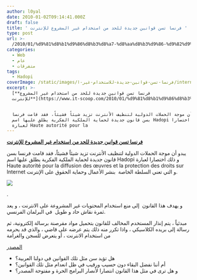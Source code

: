 ```yaml
---
author: l0yal
date: 2010-01-02T09:14:41.000Z
draft: false
title: ' فرنسا تسن قوانين جديدة للحد من استخدام غير المشروع للإنترنت '
type: post
url: >-
  /2010/01/%d9%81%d8%b1%d9%86%d8%b3%d8%a7-%d8%aa%d8%b3%d9%86-%d9%82%d9%88%d8%a7%d9%86%d9%8a%d9%86-%d8%ac%d8%af%d9%8a%d8%af%d8%a9-%d9%84%d9%84%d8%a7%d8%b3%d8%aa%d8%ae%d8%af%d8%a7%d9%85-%d8%ba%d9%8a%d8%b1-%d8%a7/
categories:
  - Web
  - عام
  - متفرقات
tags:
  - Hadopi
coverImage: /static/images/فرنسا-تسن-قوانين-جديدة-للاستخدام-غير-ا/internet-law.jpg
excerpt: >-
  [**فرنسا تسن قوانين جديدة للحد من استخدام غير المشروع
  للإنترنت**](https://www.it-scoop.com/2010/01/%d9%81%d8%b1%d9%86%d8%b3%d8%a7-%d8%aa%d8%b3%d9%86-%d9%82%d9%88%d8%a7%d9%86%d9%8a%d9%86-%d8%ac%d8%af%d9%8a%d8%af%d8%a9-%d9%84%d9%84%d8%a7%d8%b3%d8%aa%d8%ae%d8%af%d8%a7%d9%85-%d8%ba%d9%8a%d8%b1-%d8%a7/)


  يبدو أن موجة الحملات الدولية لتنظيف الأنترنت تزيد شيئاً فشيئاً، فقد قامت فرنسا
  بسن قانون جديدة لحماية الملكية الفكرية يطلق عليها اسم Hadopi و ذلك اختصارا
  لعبارة Haute autorité pour la
---
```

[**فرنسا تسن قوانين جديدة للحد من استخدام غير المشروع للإنترنت**](https://www.it-scoop.com/2010/01/%d9%81%d8%b1%d9%86%d8%b3%d8%a7-%d8%aa%d8%b3%d9%86-%d9%82%d9%88%d8%a7%d9%86%d9%8a%d9%86-%d8%ac%d8%af%d9%8a%d8%af%d8%a9-%d9%84%d9%84%d8%a7%d8%b3%d8%aa%d8%ae%d8%af%d8%a7%d9%85-%d8%ba%d9%8a%d8%b1-%d8%a7/)

يبدو أن موجة الحملات الدولية لتنظيف الأنترنت تزيد شيئاً فشيئاً، فقد قامت فرنسا بسن قانون جديدة لحماية الملكية الفكرية يطلق عليها اسم Hadopi و ذلك اختصارا لعبارة Haute autorité pour la diffusion des œuvres et la protection des droits sur Internet و التي تعني السلطة الخاصة  بنشر الأعمال وحماية الحقوق على الإنترنت.

![](/static/images/فرنسا-تسن-قوانين-جديدة-للاستخدام-غير-ا/internet-law.jpg)

.

و يهدف هذا القانون  إلى منع استخدام المحتويات غير المشروعة على الانترنت ، و يعد ثمرة نقاش حاد و طويل  في البرلمان الفرنسي.

مبدئياً ، يتم إنذار المستخدم المخالف للقانون بتحميل مواد مقرصنة برسالة إلكترونية، ثم رسالة إلى بريده الكلاسيكي ، واذا تكرر منه ذلك يتم عرضه على قاضي ، والذي قد يحرمه من استخدام الانترنت ، أو يتعرض للسجن والغرامة

[المصدر](http://news.bbc.co.uk/2/hi/europe/8436745.stm)

-   هل تؤيد سن مثل تلك القوانين في دولنا العربية؟
-   أم أننا نفضل البقاء دون حسيب ورقيب في ظل انعدام مثل تلك القوانين؟
-   و هل ترى في مثل هذا القانون انتصارا لأنصار البرامج الحرة و مفتوحة المصدر؟

